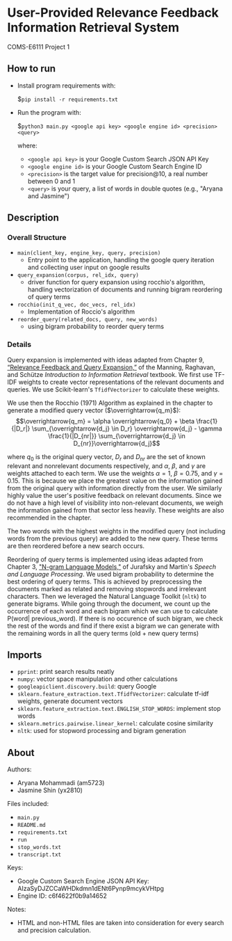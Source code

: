 # User-Provided Relevance Feedback Information Retrieval System
COMS-E6111 Project 1


## How to run
- Install program requirements with: 

  $`pip install -r requirements.txt`
- Run the program with:

  $`python3 main.py <google api key> <google engine id> <precision> <query>`
   
   where:
    - `<google api key>` is your Google Custom Search JSON API Key
    - `<google engine id>` is your Google Custom Search Engine ID
    - `<precision>` is the target value for precision@10, a real number between 0 and 1
    - `<query>` is your query, a list of words in double quotes (e.g., "Aryana and Jasmine")


## Description
### Overall Structure
- `main(client_key, engine_key, query, precision)`
  - Entry point to the application, handling the google query iteration and collecting user input on google results
- `query_expansion(corpus, rel_idx, query)`
  - driver function for query expansion using rocchio's algorithm, handling vectorization of documents and running bigram reordering of query terms
- `rocchio(init_q_vec, doc_vecs, rel_idx)`
  - Implementation of Roccio's algorithm
- `reorder_query(related_docs, query, new_words)`
  - using bigram probability to reorder query terms 


### Details
 Query expansion is implemented with ideas adapted from Chapter 9, [“Relevance Feedback and Query Expansion,”](https://nlp.stanford.edu/IR-book/pdf/09expand.pdf) of the Manning, Raghavan, and Schütze *Introduction to Information Retrieval* textbook. We first use TF-IDF weights to create vector representations of the relevant documents and queries. We use Scikit-learn's `TfidfVectorizer` to calculate these weights. 
 
 We use then the Rocchio (1971) Algorithm as explained in the chapter to generate a modified query vector ($\overrightarrow{q_m}$):
$$\overrightarrow{q_m} = \alpha \overrightarrow{q_0} + \beta \frac{1}{|D_r|} \sum_{\overrightarrow{d_j} \in D_r} \overrightarrow{d_j} - \gamma \frac{1}{|D_{nr|}} \sum_{\overrightarrow{d_j} \in D_{nr}}\overrightarrow{d_j}$$

where $q_0$ is the original query vector, $D_r$ and $D_{nr}$ are the set of known relevant and nonrelevant documents respectively, and $\alpha$, $\beta$, and $\gamma$ are weights attached to each term. We use the weights $\alpha = 1$, $\beta = 0.75$, and $\gamma = 0.15$. This is because we place the greatest value on the information gained from the original query with information directly from the user. We similarly highly value the user's positive feedback on relevant documents. Since we do not have a high level of visibility into non-relevant documents, we weigh the information gained from that sector less heavily. These weights are also recommended in the chapter.

The two words with the highest weights in the modified query (not including words from the previous query) are added to the new query. These terms are then reordered before a new search occurs.

Reordering of query terms is implemented using ideas adapted from Chapter 3, ["N-gram Language Models,"](https://web.stanford.edu/~jurafsky/slp3/3.pdf) of Jurafsky and Martin's *Speech and Language Processing*. We used bigram probability to determine the best ordering of query terms. This is achieved by preprocessing the documents marked as related and removing stopwords and irrelevant characters. Then we leveraged the Natural Language Toolkit (`nltk`) to generate bigrams. While going through the document, we count up the occurrence of each word and each bigram which we can use to calculate P(word| previous_word). If there is no occurence of such bigram, we check the rest of the words and find if there exist a bigram we can generate with the remaining words in all the query terms (old + new query terms)


## Imports
- `pprint`: print search results neatly
- `numpy`: vector space manipulation and other calculations
- `googleapiclient.discovery.build`: query Google
- `sklearn.feature_extraction.text.TfidfVectorizer`: calculate tf-idf weights, generate document vectors
- `sklearn.feature_extraction.text.ENGLISH_STOP_WORDS`: implement stop words
- `sklearn.metrics.pairwise.linear_kernel`: calculate cosine similarity
- `nltk`: used for stopword processing and bigram generation


## About
Authors: 
- Aryana Mohammadi (am5723)
- Jasmine Shin (yx2810)

Files included:
- `main.py`
- `README.md`
- `requirements.txt`
- `run `
- `stop_words.txt`
- `transcript.txt`

Keys:
- Google Custom Search Engine JSON API Key: AIzaSyDJZCCaWHDkdmn1dENt6Pynp9mcykVHtpg
- Engine ID: c6f4622f0b9a14652

Notes: 
- HTML and non-HTML files are taken into consideration for every search and precision calculation.


